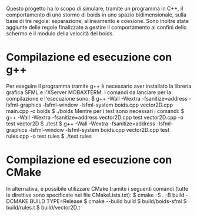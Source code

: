 Questo progetto ha lo scopo di simulare, tramite un programma in C++, il comportamento di
uno stormo di boids in uno spazio bidimensionale, sulla base di tre regole: separazione, allineamento
e coesione. Sono inoltre state aggiunte delle regole finalizzate a gestire il comportamento ai confini
dello schermo e il modulo della velocità dei boids.

# Compilazione ed esecuzione con g++
Per eseguire il programma tramite g++ è necessario aver installato la libreria grafica SFML e l'XServer MOBAXTERM.
I comandi da lanciare per la compilazione e l'esecuzione sono:
$ g++ -Wall -Wextra -fsanitize=address -lsfml-graphics -lsfml-window -lsfml-system
boids.cpp vector2D.cpp main.cpp -o boids
$ ./boids
Mentre per i test sono necessari i comandi:
$ g++ -Wall -Wextra -fsanitize=address vector2D.cpp test vector2D.cpp -o test vector2D
$ ./test
$ g++ -Wall -Wextra -fsanitize=address -lsfml-graphics -lsfml-window -lsfml-system
boids.cpp vector2D.cpp test rules.cpp -o test rules
$ ./test rules

# Compilazione ed esecuzione con CMake
In alternativa, è possibile utilizzare CMake tramite i seguenti comandi (tutte le direttive sono
specificate nel file CMakeLists.txt):
$ cmake -S . -B build -DCMAKE BUILD TYPE=Release
$ cmake --build build
$ build/boids-sfml 
$ build/rules.t 
$ build/vector2D.t 
